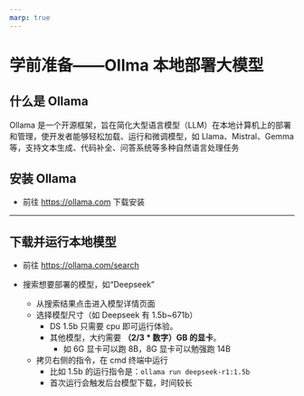 ```yaml
---
marp: true
---
```


# 学前准备——Ollma 本地部署大模型

## 什么是 Ollama

Ollama 是一个开源框架，旨在简化大型语言模型（LLM）在本地计算机上的部署和管理，使开发者能够轻松加载、运行和微调模型，如 Llama、Mistral、Gemma 等，支持文本生成、代码补全、问答系统等多种自然语言处理任务

## 安装 Ollama

- 前往 https://ollama.com 下载安装

---

## 下载并运行本地模型

- 前往 https://ollama.com/search
- 搜索想要部署的模型，如“Deepseek”

  - 从搜索结果点击进入模型详情页面
  - 选择模型尺寸（如 Deepseek 有 1.5b~671b）
    - DS 1.5b 只需要 cpu 即可运行体验。
    - 其他模型，大约需要 **（2/3 \* 数字）GB 的显卡**。
      - 如 6G 显卡可以跑 8B，8G 显卡可以勉强跑 14B
  - 拷贝右侧的指令，在 cmd 终端中运行
    - 比如 1.5b 的运行指令是：`ollama run deepseek-r1:1.5b`
    - 首次运行会触发后台模型下载，时间较长
